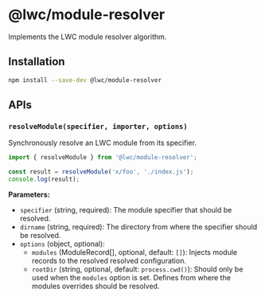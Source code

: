 # @lwc/module-resolver

Implements the LWC module resolver algorithm.

## Installation

```sh
npm install --save-dev @lwc/module-resolver
```

## APIs

### `resolveModule(specifier, importer, options)`

Synchronously resolve an LWC module from its specifier.

```js
import { resolveModule } from '@lwc/module-resolver';

const result = resolveModule('x/foo', './index.js');
console.log(result);
```

**Parameters:**

-   `specifier` (string, required): The module specifier that should be resolved.
-   `dirname` (string, required): The directory from where the specifier should be resolved.
-   `options` (object, optional):
    -   `modules` (ModuleRecord[], optional, default: `[]`): Injects module records to the resolved resolved configuration.
    -   `rootDir` (string, optional, default: `process.cwd()`): Should only be used when the `modules` option is set. Defines from where the modules overrides should be resolved.
